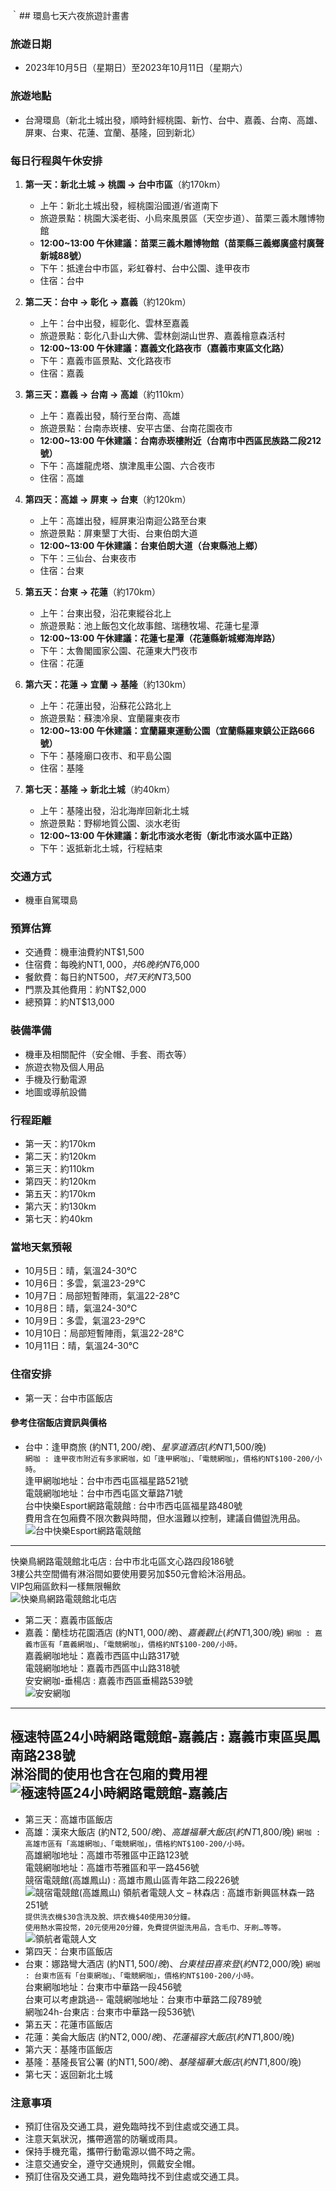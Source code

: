 ｀## 環島七天六夜旅遊計畫書
### 旅遊日期
- 2023年10月5日（星期日）至2023年10月11日（星期六）
### 旅遊地點
- 台灣環島（新北土城出發，順時針經桃園、新竹、台中、嘉義、台南、高雄、屏東、台東、花蓮、宜蘭、基隆，回到新北）
### 每日行程與午休安排
1. **第一天：新北土城 → 桃園 → 台中市區**（約170km）
    - 上午：新北土城出發，經桃園沿國道/省道南下
    - 旅遊景點：桃園大溪老街、小烏來風景區（天空步道）、苗栗三義木雕博物館
    - **12:00~13:00 午休建議：苗栗三義木雕博物館（苗栗縣三義鄉廣盛村廣聲新城88號）**
    - 下午：抵達台中市區，彩虹眷村、台中公園、逢甲夜市
    - 住宿：台中

2. **第二天：台中 → 彰化 → 嘉義**（約120km）
    - 上午：台中出發，經彰化、雲林至嘉義
    - 旅遊景點：彰化八卦山大佛、雲林劍湖山世界、嘉義檜意森活村
    - **12:00~13:00 午休建議：嘉義文化路夜市（嘉義市東區文化路）**
    - 下午：嘉義市區景點、文化路夜市
    - 住宿：嘉義

3. **第三天：嘉義 → 台南 → 高雄**（約110km）
    - 上午：嘉義出發，騎行至台南、高雄
    - 旅遊景點：台南赤崁樓、安平古堡、台南花園夜市
    - **12:00~13:00 午休建議：台南赤崁樓附近（台南市中西區民族路二段212號）**
    - 下午：高雄龍虎塔、旗津風車公園、六合夜市
    - 住宿：高雄

4. **第四天：高雄 → 屏東 → 台東**（約120km）
    - 上午：高雄出發，經屏東沿南迴公路至台東
    - 旅遊景點：屏東墾丁大街、台東伯朗大道
    - **12:00~13:00 午休建議：台東伯朗大道（台東縣池上鄉）**
    - 下午：三仙台、台東夜市
    - 住宿：台東

5. **第五天：台東 → 花蓮**（約170km）
    - 上午：台東出發，沿花東縱谷北上
    - 旅遊景點：池上飯包文化故事館、瑞穗牧場、花蓮七星潭
    - **12:00~13:00 午休建議：花蓮七星潭（花蓮縣新城鄉海岸路）**
    - 下午：太魯閣國家公園、花蓮東大門夜市
    - 住宿：花蓮

6. **第六天：花蓮 → 宜蘭 → 基隆**（約130km）
    - 上午：花蓮出發，沿蘇花公路北上
    - 旅遊景點：蘇澳冷泉、宜蘭羅東夜市
    - **12:00~13:00 午休建議：宜蘭羅東運動公園（宜蘭縣羅東鎮公正路666號）**
    - 下午：基隆廟口夜市、和平島公園
    - 住宿：基隆

7. **第七天：基隆 → 新北土城**（約40km）
    - 上午：基隆出發，沿北海岸回新北土城
    - 旅遊景點：野柳地質公園、淡水老街
    - **12:00~13:00 午休建議：新北市淡水老街（新北市淡水區中正路）**
    - 下午：返抵新北土城，行程結束
### 交通方式
- 機車自駕環島
### 預算估算
- 交通費：機車油費約NT$1,500
- 住宿費：每晚約NT$1,000，共6晚約NT$6,000
- 餐飲費：每日約NT$500，共7天約NT$3,500
- 門票及其他費用：約NT$2,000
- 總預算：約NT$13,000
### 裝備準備
- 機車及相關配件（安全帽、手套、雨衣等）
- 旅遊衣物及個人用品
- 手機及行動電源
- 地圖或導航設備
### 行程距離
- 第一天：約170km
- 第二天：約120km
- 第三天：約110km
- 第四天：約120km
- 第五天：約170km
- 第六天：約130km
- 第七天：約40km
### 當地天氣預報
- 10月5日：晴，氣溫24-30℃
- 10月6日：多雲，氣溫23-29℃
- 10月7日：局部短暫陣雨，氣溫22-28℃
- 10月8日：晴，氣溫24-30℃
- 10月9日：多雲，氣溫23-29℃
- 10月10日：局部短暫陣雨，氣溫22-28℃
- 10月11日：晴，氣溫24-30℃
### 住宿安排
- 第一天：台中市區飯店
#### 參考住宿飯店資訊與價格
- 台中：逢甲商旅 (約NT$1,200/晚)、星享道酒店 (約NT$1,500/晚)\
```網咖 : 逢甲夜市附近有多家網咖，如「逢甲網咖」、「電競網咖」，價格約NT$100-200/小時。```\
逢甲網咖地址：台中市西屯區福星路521號\
電競網咖地址：台中市西屯區文華路71號\
台中快樂Esport網路電競館 : 台中市西屯區福星路480號\
費用含在包廂費不限次數與時間，但水溫難以控制，建議自備盥洗用品。\
![台中快樂Esport網路電競館](./image/快樂Esport網路電競館.PNG "台中市西屯區福星路480號")
---
快樂鳥網路電競館北屯店 : 台中市北屯區文心路四段186號\
3樓公共空間備有淋浴間如要使用要另加$50元會給沐浴用品。\
VIP包廂區飲料一樣無限暢飲\
![快樂鳥網路電競館北屯店](./image/快樂鳥網路電競館北屯店.PNG "台中市北屯區文心路四段186號")
- 第二天：嘉義市區飯店
- 嘉義：蘭桂坊花園酒店 (約NT$1,000/晚)、嘉義觀止 (約NT$1,300/晚)
```網咖 : 嘉義市區有「嘉義網咖」、「電競網咖」，價格約NT$100-200/小時。```\
嘉義網咖地址：嘉義市西區中山路317號\
電競網咖地址：嘉義市西區中山路318號\
安安網咖-垂楊店 : 嘉義市西區垂楊路539號\
![安安網咖](./image/安安網咖.PNG "嘉義市西區垂楊路539號")
---
極速特區24小時網路電競館-嘉義店 : 嘉義市東區吳鳳南路238號\
淋浴間的使用也含在包廂的費用裡\
![極速特區24小時網路電競館-嘉義店](./image/極速特區24小時網路電競館-嘉義店.PNG "嘉義市東區吳鳳南路238號")
--- 

- 第三天：高雄市區飯店
- 高雄：漢來大飯店 (約NT$2,500/晚)、高雄福華大飯店 (約NT$1,800/晚)
```網咖 : 高雄市區有「高雄網咖」、「電競網咖」，價格約NT$100-200/小時。```\
高雄網咖地址：高雄市苓雅區中正路123號\
電競網咖地址：高雄市苓雅區和平一路456號\
競宿電競館(高雄鳳山) : 高雄市鳳山區青年路二段226號\
![競宿電競館(高雄鳳山)](./image/競宿電競館(高雄鳳山).PNG "高雄市鳳山區青年路二段226號")
領航者電競人文 – 林森店 : 高雄市新興區林森一路251號\
```提供洗衣機$30含洗及脫、烘衣機$40使用30分鐘。```\
```使用熱水需投幣，20元使用20分鐘，免費提供盥洗用品，含毛巾、牙刷…等等。```
![領航者電競人文](./image/領航者電競人文–林森店.PNG "高雄市新興區林森一路251號")
- 第四天：台東市區飯店
- 台東：娜路彎大酒店 (約NT$1,500/晚)、台東桂田喜來登 (約NT$2,000/晚)
```網咖 : 台東市區有「台東網咖」、「電競網咖」，價格約NT$100-200/小時。```\
台東網咖地址：台東市中華路一段456號\
台東可以考慮跳過--
電競網咖地址：台東市中華路二段789號\
網咖24h-台東店 : 台東市中華路一段536號\
- 第五天：花蓮市區飯店
- 花蓮：美侖大飯店 (約NT$2,000/晚)、花蓮福容大飯店 (約NT$1,800/晚)
- 第六天：基隆市區飯店
- 基隆：基隆長官公署 (約NT$1,500/晚)、基隆福華大飯店 (約NT$1,800/晚)
- 第七天：返回新北土城
### 注意事項
- 預訂住宿及交通工具，避免臨時找不到住處或交通工具。
- 注意天氣狀況，攜帶適當的防曬或雨具。
- 保持手機充電，攜帶行動電源以備不時之需。
- 注意交通安全，遵守交通規則，佩戴安全帽。
- 預訂住宿及交通工具，避免臨時找不到住處或交通工具。